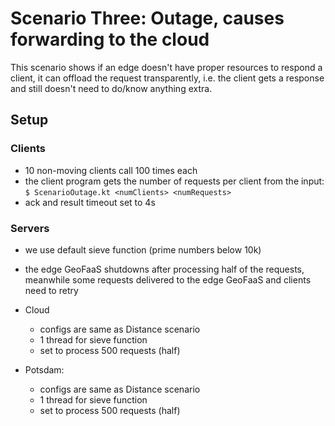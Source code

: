 # Scenario Three: Outage, causes forwarding to the cloud

This scenario shows if an edge doesn't have proper resources to respond a client, it can offload the request transparently, i.e. the client gets a response and still doesn't need to do/know anything extra.

## Setup

### Clients
- 10 non-moving clients call 100 times each
- the client program gets the number of requests per client from the input: `$ ScenarioOutage.kt <numClients> <numRequests>`
- ack and result timeout set to 4s

### Servers
- we use default sieve function (prime numbers below 10k)
- the edge GeoFaaS shutdowns after processing half of the requests, meanwhile some requests delivered to the edge GeoFaaS and clients need to retry

- Cloud
  - configs are same as Distance scenario
  - 1 thread for sieve function
  - set to process 500 requests (half)
  
- Potsdam:
  - configs are same as Distance scenario
  - 1 thread for sieve function
  - set to process 500 requests (half)
